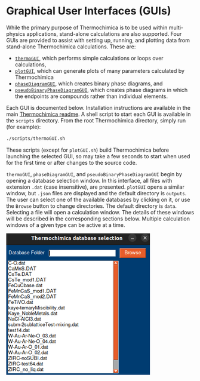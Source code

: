 # Graphical User Interfaces (GUIs)
While the primary purpose of Thermochimica is to be used within multi-physics applications, stand-alone calculations are also supported. Four GUIs are provided to assist with setting up, running, and plotting data from stand-alone Thermochimica calculations. These are: 

- [`thermoGUI`](/doc/thermoGUI.md), which performs simple calculations or loops over calculations, 
- [`plotGUI`](/doc/plotGUI), which can generate plots of many parameters calculated by Thermochimica
- [`phaseDiagramGUI`](/doc/phaseDiagramGUI), which creates binary phase diagrams, and
- [`pseudoBinaryPhaseDiagramGUI`](/doc/pseudoBinaryPhaseDiagramGUI), which creates phase diagrams in which the endpoints are compounds rather than individual elements.

Each GUI is documented below. Installation instructions are available in the main [Thermochimica readme](/README.md#method-3-guis). A shell script to start each GUI is available in the `scripts` directory. From the root Thermochimica directory, simply run (for example):
```bash
./scripts/thermoGUI.sh
```
These scripts (except for `plotGUI.sh`) build Thermochimica before launching the selected GUI, so may take a few seconds to start when used for the first time or after changes to the source code.

`thermoGUI`, `phaseDiagramGUI`, and `pseudoBinaryPhaseDiagramGUI` begin by opening a database selection window. In this interface, all files with extension `.dat` (case insensitive), are presented. `plotGUI` opens a similar window, but `.json` files are displayed and the default directory is `outputs`. The user can select one of the available databases by clicking on it, or use the `Browse` button to change directories. The default directory is `data`. Selecting a file will open a calculation window. The details of these windows will be described in the corresponding sections below. Multiple calculation windows of a given type can be active at a time.

![Database selection window](/doc/images/databaseSelection.png)
